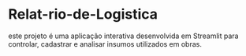 # Relat-rio-de-Logistica
este projeto é uma aplicação interativa desenvolvida em Streamlit para controlar, cadastrar e analisar insumos utilizados em obras. 
